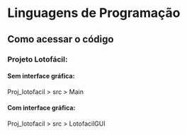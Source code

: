 # Linguagens de Programação
## Como acessar o código
### Projeto Lotofácil:
#### Sem interface gráfica:
Proj_lotofacil > src > Main
#### Com interface gráfica:
Proj_lotofacil > src > LotofacilGUI
